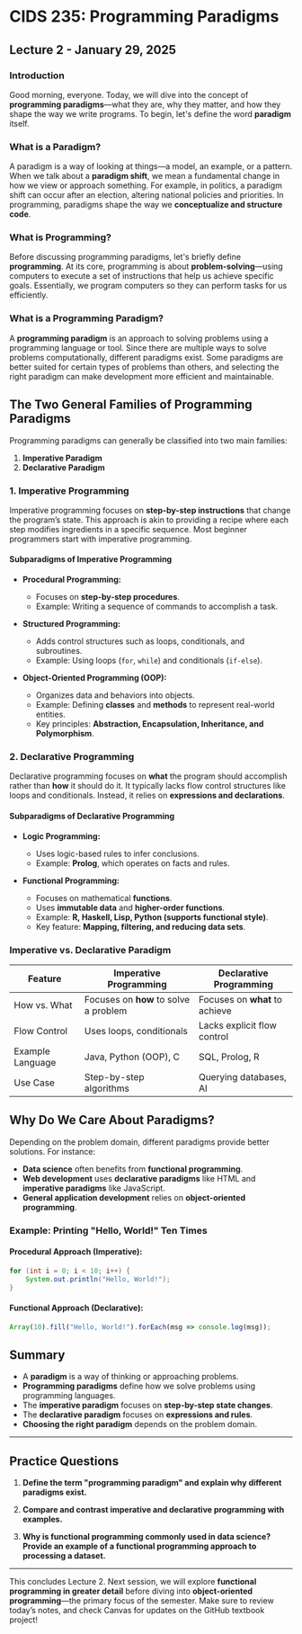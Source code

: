 # CIDS 235: Programming Paradigms
## Lecture 2 - January 29, 2025

### Introduction

Good morning, everyone. Today, we will dive into the concept of **programming paradigms**—what they are, why they matter, and how they shape the way we write programs. To begin, let's define the word **paradigm** itself.

### What is a Paradigm?
A paradigm is a way of looking at things—a model, an example, or a pattern. When we talk about a **paradigm shift**, we mean a fundamental change in how we view or approach something. For example, in politics, a paradigm shift can occur after an election, altering national policies and priorities. In programming, paradigms shape the way we **conceptualize and structure code**.

### What is Programming?
Before discussing programming paradigms, let's briefly define **programming**. At its core, programming is about **problem-solving**—using computers to execute a set of instructions that help us achieve specific goals. Essentially, we program computers so they can perform tasks for us efficiently.

### What is a Programming Paradigm?
A **programming paradigm** is an approach to solving problems using a programming language or tool. Since there are multiple ways to solve problems computationally, different paradigms exist. Some paradigms are better suited for certain types of problems than others, and selecting the right paradigm can make development more efficient and maintainable.

## The Two General Families of Programming Paradigms
Programming paradigms can generally be classified into two main families:

1. **Imperative Paradigm**
2. **Declarative Paradigm**

### 1. Imperative Programming
Imperative programming focuses on **step-by-step instructions** that change the program’s state. This approach is akin to providing a recipe where each step modifies ingredients in a specific sequence. Most beginner programmers start with imperative programming.

#### Subparadigms of Imperative Programming
- **Procedural Programming:**
    - Focuses on **step-by-step procedures**.
    - Example: Writing a sequence of commands to accomplish a task.

- **Structured Programming:**
    - Adds control structures such as loops, conditionals, and subroutines.
    - Example: Using loops (`for`, `while`) and conditionals (`if-else`).

- **Object-Oriented Programming (OOP):**
    - Organizes data and behaviors into objects.
    - Example: Defining **classes** and **methods** to represent real-world entities.
    - Key principles: **Abstraction, Encapsulation, Inheritance, and Polymorphism**.

### 2. Declarative Programming
Declarative programming focuses on **what** the program should accomplish rather than **how** it should do it. It typically lacks flow control structures like loops and conditionals. Instead, it relies on **expressions and declarations**.

#### Subparadigms of Declarative Programming
- **Logic Programming:**
    - Uses logic-based rules to infer conclusions.
    - Example: **Prolog**, which operates on facts and rules.

- **Functional Programming:**
    - Focuses on mathematical **functions**.
    - Uses **immutable data** and **higher-order functions**.
    - Example: **R, Haskell, Lisp, Python (supports functional style)**.
    - Key feature: **Mapping, filtering, and reducing data sets**.

### Imperative vs. Declarative Paradigm
| Feature              | Imperative Programming       | Declarative Programming      |
|----------------------|----------------------------|------------------------------|
| How vs. What        | Focuses on **how** to solve a problem | Focuses on **what** to achieve |
| Flow Control        | Uses loops, conditionals    | Lacks explicit flow control  |
| Example Language   | Java, Python (OOP), C       | SQL, Prolog, R               |
| Use Case            | Step-by-step algorithms    | Querying databases, AI       |

## Why Do We Care About Paradigms?
Depending on the problem domain, different paradigms provide better solutions. For instance:
- **Data science** often benefits from **functional programming**.
- **Web development** uses **declarative paradigms** like HTML and **imperative paradigms** like JavaScript.
- **General application development** relies on **object-oriented programming**.

### Example: Printing "Hello, World!" Ten Times

#### Procedural Approach (Imperative):
```java
for (int i = 0; i < 10; i++) {
    System.out.println("Hello, World!");
}
```

#### Functional Approach (Declarative):
```javascript
Array(10).fill("Hello, World!").forEach(msg => console.log(msg));
```

## Summary
- A **paradigm** is a way of thinking or approaching problems.
- **Programming paradigms** define how we solve problems using programming languages.
- The **imperative paradigm** focuses on **step-by-step state changes**.
- The **declarative paradigm** focuses on **expressions and rules**.
- **Choosing the right paradigm** depends on the problem domain.

---

## Practice Questions

1. **Define the term "programming paradigm" and explain why different paradigms exist.**

2. **Compare and contrast imperative and declarative programming with examples.**

3. **Why is functional programming commonly used in data science? Provide an example of a functional programming approach to processing a dataset.**

---
This concludes Lecture 2. Next session, we will explore **functional programming in greater detail** before diving into **object-oriented programming**—the primary focus of the semester. Make sure to review today’s notes, and check Canvas for updates on the GitHub textbook project!

